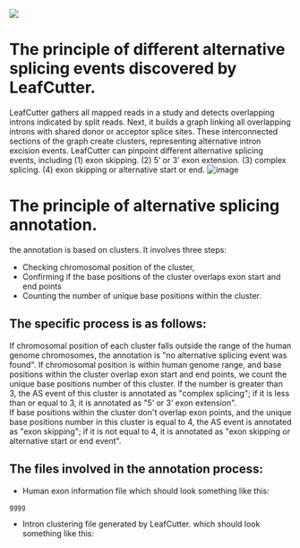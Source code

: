 ![](https://img.shields.io/badge/Python-3.10.2-blue) 
# The principle of different alternative splicing events discovered by LeafCutter.
LeafCutter gathers all mapped reads in a study and detects overlapping introns indicated by split reads. Next, it builds a graph linking all overlapping introns with shared donor or acceptor splice sites. These interconnected sections of the graph create clusters, representing alternative intron excision events. 
LeafCutter can pinpoint different alternative splicing events, including
(1) exon skipping.
(2) 5’ or 3’ exon extension.
(3) complex splicing.
(4) exon skipping or alternative start or end. 
![image](https://github.com/yujie123-1/Alzheimer-s-Disease-2024/assets/74124083/9a4a3c9d-24a2-4dd4-9720-03b18196c247)

# The principle of alternative splicing annotation.
the annotation is based on clusters. It involves three steps: 
* Checking chromosomal position of the cluster,
* Confirming if the base positions of the cluster overlaps exon start and end points
* Counting the number of unique base positions within the cluster. 
## The specific process is as follows:
If chromosomal position of each cluster falls outside the range of the human genome chromosomes, the annotation is "no alternative splicing event was found". 
If chromosomal position is within human genome range, and base positions within the cluster overlap exon start and end points, we count the unique base positions number of this cluster. If the number is greater than 3, the AS event of this cluster is annotated as "complex splicing"; if it is less than or equal to 3, it is annotated as "5’ or 3’ exon extension".  
If base positions within the cluster don't overlap exon points, and the unique base positions number in this cluster is equal to 4, the AS event is annotated as "exon skipping"; if it is not equal to 4, it is annotated as "exon skipping or alternative start or end event". 
## The files involved in the annotation process:
* Human exon information file
which should look something like this:
```swift
gggg
```
* Intron clustering file generated by LeafCutter.
which should look something like this:

